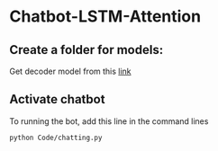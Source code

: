 # Chatbot-LSTM-Attention

## Create a folder for models:

Get decoder model from this [link](https://drive.google.com/drive/folders/1kSL_xwTDC2rN7VyQ0SxTLu6przbbsPEX?usp=sharing)

## Activate chatbot

To running the bot, add this line in the command lines

```
python Code/chatting.py
```
